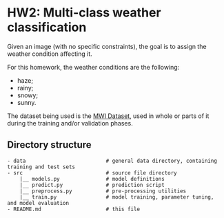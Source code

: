 # HW2: Multi-class weather classification

Given an image (with no specific constraints), the goal is to
assign the weather condition affecting it.

For this homework, the weather conditions are the following:

- haze;
- rainy;
- snowy;
- sunny.

The dataset being used is the [MWI Dataset][mwi_dataset], used in whole
or parts of it during the training and/or validation phases.

## Directory structure

```
- data                          # general data directory, containing training and test sets
- src                           # source file directory
    |__ models.py               # model definitions
    |__ predict.py              # prediction script
    |__ preprocess.py           # pre-processing utilities
    |__ train.py                # model training, parameter tuning, and model evaluation
- README.md                     # this file
```

[mwi_dataset]: https://mwidataset.weebly.com
[report]: ./anonymous_report.pdf
